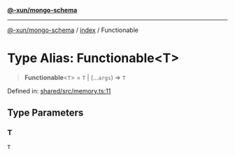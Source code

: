 [**@-xun/mongo-schema**](../../README.md)

***

[@-xun/mongo-schema](../../README.md) / [index](../README.md) / Functionable

# Type Alias: Functionable\<T\>

> **Functionable**\<`T`\> = `T` \| (...`args`) => `T`

Defined in: [shared/src/memory.ts:11](https://github.com/Xunnamius/mongo-utils/blob/1d7d3698d252dda690d492a169428cc4921f850e/packages/shared/src/memory.ts#L11)

## Type Parameters

### T

`T`
